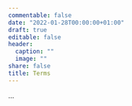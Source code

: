 ```yaml
---
commentable: false
date: "2022-01-28T00:00:00+01:00"
draft: true
editable: false
header:
  caption: ""
  image: ""
share: false
title: Terms
---
```


...
